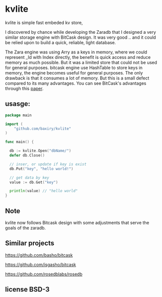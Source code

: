 # kvlite 
kvlite is simple fast embeded kv store,

I discovered by chance while developing the Zaradb that I designed a very similar storage engine with BitCask design.
It was very good .. and it could be relied upon to build a quick, reliable, light database.

The Zara engine was using Arry as a keys in memory, where we could represent _Id with Index directly, the benefit is quick access and reduce memory as much possible. But it was a limited store that could not be used for general purposes.
bitcask engine use HashTable to store keys in memory, the engine becomes useful for general purposes. The only drawback is that it consumes a lot of memory. But this is a small defect compared to its many advantages.
You can see BitCask's advantages through this [paper](https://riak.com/assets/bitcask-intro.pdf).

## usasge:

```go
package main

import (
	"github.com/baxiry/kvlite"
)

func main() {

  db := kvlite.Open("dbName/")
  defer db.Close()

  // inser, or update if key is exist
  db.Put("key", "hello world!")

  // get data by key
  value := db.Get("key")

  println(value) // "hello world"
}

```
## Note
kvlite now follows Bitcask design with some adjustments that serve the goals of the zaradb.

## Similar projects
https://github.com/basho/bitcask

https://github.com/isgasho/bitcask

https://github.com/rosedblabs/rosedb



## license BSD-3
